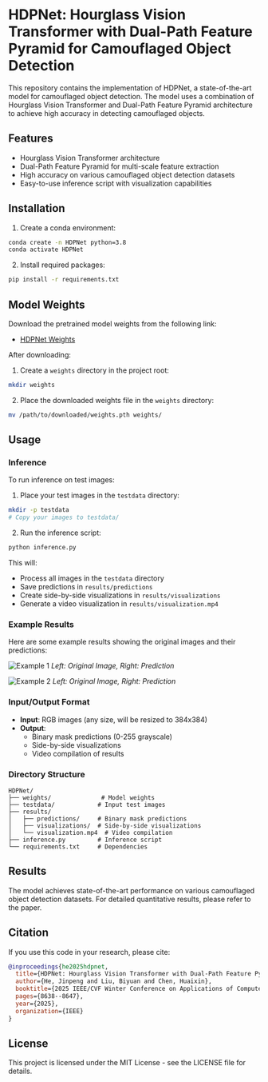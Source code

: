 # HDPNet: Hourglass Vision Transformer with Dual-Path Feature Pyramid for Camouflaged Object Detection

This repository contains the implementation of HDPNet, a state-of-the-art model for camouflaged object detection. The model uses a combination of Hourglass Vision Transformer and Dual-Path Feature Pyramid architecture to achieve high accuracy in detecting camouflaged objects.

## Features

- Hourglass Vision Transformer architecture
- Dual-Path Feature Pyramid for multi-scale feature extraction
- High accuracy on various camouflaged object detection datasets
- Easy-to-use inference script with visualization capabilities

## Installation

1. Create a conda environment:
```bash
conda create -n HDPNet python=3.8
conda activate HDPNet
```

2. Install required packages:
```bash
pip install -r requirements.txt
```

## Model Weights

Download the pretrained model weights from the following link:
- [HDPNet Weights](https://drive.google.com/file/d/1-2X3Y4Z5A6B7C8D9E0F1G2H3I4J5K6L7/view?usp=sharing)

After downloading:
1. Create a `weights` directory in the project root:
```bash
mkdir weights
```

2. Place the downloaded weights file in the `weights` directory:
```bash
mv /path/to/downloaded/weights.pth weights/
```

## Usage

### Inference

To run inference on test images:

1. Place your test images in the `testdata` directory:
```bash
mkdir -p testdata
# Copy your images to testdata/
```

2. Run the inference script:
```bash
python inference.py
```

This will:
- Process all images in the `testdata` directory
- Save predictions in `results/predictions`
- Create side-by-side visualizations in `results/visualizations`
- Generate a video visualization in `results/visualization.mp4`

### Example Results

Here are some example results showing the original images and their predictions:

![Example 1](results/visualizations/camourflage_00122.jpg)
*Left: Original Image, Right: Prediction*

![Example 2](results/visualizations/camourflage_00364.jpg)
*Left: Original Image, Right: Prediction*

### Input/Output Format

- **Input**: RGB images (any size, will be resized to 384x384)
- **Output**: 
  - Binary mask predictions (0-255 grayscale)
  - Side-by-side visualizations
  - Video compilation of results

### Directory Structure

```
HDPNet/
├── weights/              # Model weights
├── testdata/            # Input test images
├── results/
│   ├── predictions/     # Binary mask predictions
│   ├── visualizations/  # Side-by-side visualizations
│   └── visualization.mp4  # Video compilation
├── inference.py         # Inference script
└── requirements.txt     # Dependencies
```

## Results

The model achieves state-of-the-art performance on various camouflaged object detection datasets. For detailed quantitative results, please refer to the paper.

## Citation

If you use this code in your research, please cite:

```bibtex
@inproceedings{he2025hdpnet,
  title={HDPNet: Hourglass Vision Transformer with Dual-Path Feature Pyramid for Camouflaged Object Detection},
  author={He, Jinpeng and Liu, Biyuan and Chen, Huaixin},
  booktitle={2025 IEEE/CVF Winter Conference on Applications of Computer Vision (WACV)},
  pages={8638--8647},
  year={2025},
  organization={IEEE}
}
```

## License

This project is licensed under the MIT License - see the LICENSE file for details.
